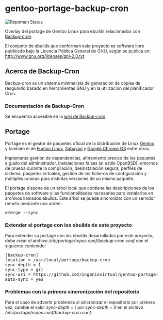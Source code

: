 # gentoo-portage-backup-cron

[![Repoman Status](https://travis-ci.org/ingeniovirtual/gentoo-portage-backup-cron.svg?branch=master)](https://travis-ci.org/ingeniovirtual/gentoo-portage-backup-cron)


Overlay del portage de Gentoo Linux para ebuilds relacionados con [Backup-cron](https://proyectos.ingeniovirtual.com.ar/projects/backup-cron).

El conjunto de ebuilds que conforman este proyecto es software libre publicado bajo la Licencia Pública General de GNU, según se publica en: http://www.gnu.org/licenses/gpl-2.0.txt

## Acerca de Backup-Cron

Backup-cron es un sistema minimalista de generación de copias de resguardo basado en herramientas GNU y en la utilización del planificador Cron.

### Documentación de Backup-Cron

Se encuentra accesible en la [wiki de Backup-cron](https://proyectos.ingeniovirtual.com.ar/projects/backup-cron/wiki)

## Portage

Portage es el gestor de paquetes oficial de la distribución de Linux [Gentoo](https://es.wikipedia.org/wiki/Gentoo_Linux) y también el de [Funtoo Linux](https://en.wikipedia.org/wiki/Funtoo_Linux), [Sabayon](https://en.wikipedia.org/wiki/Sabayon_Linux) y [Google Chrome OS](https://es.wikipedia.org/wiki/Chrome_OS) entre otras.

Implementa gestión de dependencias, afinamiento preciso de los paquetes a gusto del administrador, instalaciones falsas (al estilo OpenBSD), entornos de prueba durante la compilación, desinstalación segura, perfiles de sistema, paquetes virtuales, gestión de los ficheros de configuración y múltiples ranuras para distintas versiones de un mismo paquete.

El portage dispone de un árbol local que contiene las descripciones de los paquetes de software y las funcionalidades necesarias para instalarlos en archivos llamados ebuilds. Este árbol se puede sincronizar con un servidor remoto mediante una orden:

<pre>
emerge --sync
</pre> 

### Extender el portage con los ebuilds de este proyecto

Para extender su portage con los ebuilds desarrollados por este proyecto, debe crear el archivo _/etc/portage/repos.conf/backup-cron.conf_ con el siguiente contenido:

<pre>
[backup-cron]
location = /usr/local/portage/backup-cron
sync-depth = 1
sync-type = git
sync-uri = https://github.com/ingeniovirtual/gentoo-portage-backup-cron.git
auto-sync = yes
</pre>

### Problemas con la primera sincronización del repositorio

Para el caso de advertir problemas al sincronizar el repositorio por primera vez, cambie el valor _sync-depth = 1_ por _sync-depth = 0_ en el archivo _/etc/portage/repos.conf/backup-cron.conf_.

